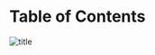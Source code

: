 
<h1>Table of Contents<span class="tocSkip"></span></h1>
<div class="toc"><ul class="toc-item"></ul></div>

![title](ex1.png)
